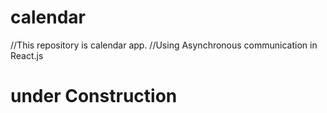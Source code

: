 # calendar

//This repository is calendar app.
//Using Asynchronous communication in React.js

# under Construction
